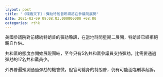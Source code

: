 ```yaml
---
layout: post
title: "《環看天下》：彈劾特朗普聆訊將在參議院展開"
date: 2021-02-09 09:08:03.000000000 +08:00
categories: rthk
---
```


美國參議院對前總統特朗普的彈劾聆訊，在當地時間星期二展開，特朗普已經拒絕親自作供。

共和黨的態度亦開始展現團結，至今只有5名共和黨參議員支持彈劾，比需要通過彈劾的17名共和黨員少。

外界普遍預測通過彈劾的機會微，但官司纏身的特朗普，仍有可能面臨刑事起訴。
